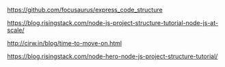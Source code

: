 https://github.com/focusaurus/express_code_structure	

https://blog.risingstack.com/node-js-project-structure-tutorial-node-js-at-scale/

http://cirw.in/blog/time-to-move-on.html

https://blog.risingstack.com/node-hero-node-js-project-structure-tutorial/
